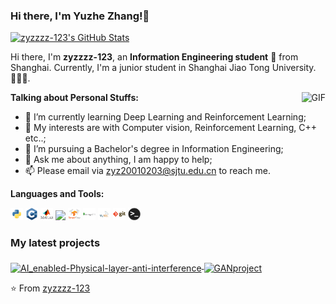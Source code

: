 ### Hi there, I'm Yuzhe Zhang!👋

<a href="https://github.com/zyzzzz-123">
  <img src="https://github-readme-stats.vercel.app/api?username=zyzzzz-123&show_icons=true" alt="zyzzzz-123's GitHub Stats" />
</a>


  
Hi there, I'm **zyzzzz-123**, an **Information Engineering student** 🚀 from Shanghai. Currently, I'm a junior student in Shanghai Jiao Tong University.👨🏽‍💼. 

  <img align="right" alt="GIF" src="https://i.pinimg.com/originals/e4/26/70/e426702edf874b181aced1e2fa5c6cde.gif" />


**Talking about Personal Stuffs:**

- 🌱 I’m currently learning Deep Learning and Reinforcement Learning; 
- 🤔 My interests are with Computer vision, Reinforcement Learning, C++ etc..;
- 💼 I’m pursuing a Bachelor's degree in Information Engineering;
- 💬 Ask me about anything, I am happy to help;
- 📫 Please email via zyz20010203@sjtu.edu.cn to reach me.



**Languages and Tools:**  

<code><img height="20" src="https://raw.githubusercontent.com/github/explore/80688e429a7d4ef2fca1e82350fe8e3517d3494d/topics/python/python.png"></code>
<code><img height="20" src="https://raw.githubusercontent.com/github/explore/80688e429a7d4ef2fca1e82350fe8e3517d3494d/topics/cpp/cpp.png"></code>
<code><img height="20" src="https://raw.githubusercontent.com/github/explore/80688e429a7d4ef2fca1e82350fe8e3517d3494d/topics/matlab/matlab.png"></code>
<code><img height="20" src="https://pytorch.org/assets/images/pytorch-logo.png"></code>
<code><img height="20" src="https://raw.githubusercontent.com/github/explore/80688e429a7d4ef2fca1e82350fe8e3517d3494d/topics/tensorflow/tensorflow.png"></code>
<code><img height="20" src="https://raw.githubusercontent.com/github/explore/80688e429a7d4ef2fca1e82350fe8e3517d3494d/topics/mongodb/mongodb.png"></code>
<code><img height="20" src="https://raw.githubusercontent.com/github/explore/80688e429a7d4ef2fca1e82350fe8e3517d3494d/topics/mysql/mysql.png"></code>
<code><img height="20" src="https://raw.githubusercontent.com/github/explore/80688e429a7d4ef2fca1e82350fe8e3517d3494d/topics/git/git.png"></code>
<code><img height="20" src="https://raw.githubusercontent.com/github/explore/80688e429a7d4ef2fca1e82350fe8e3517d3494d/topics/terminal/terminal.png"></code>



### My latest projects

<a href="https://github.com/zyzzzz-123/AI_enabled-Physical-layer-anti-interference">
  <img align="middle" src="https://github-readme-stats.vercel.app/api/pin/?username=zyzzzz-123&repo=AI_enabled-Physical-layer-anti-interference" alt="AI_enabled-Physical-layer-anti-interference" />
</a>  
  
<a href="https://github.com/zyzzzz-123/GANproject">
  <img align="middle" src="https://github-readme-stats.vercel.app/api/pin/?username=zyzzzz-123&repo=GANproject" alt="GANproject" />
</a>


⭐️ From [zyzzzz-123](https://github.com/zyzzzz-123)
